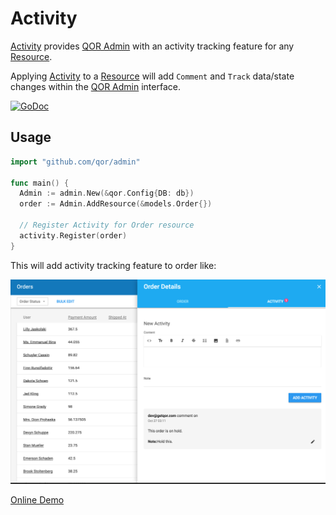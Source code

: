 # Activity

[Activity](https://github.com/qor/activity) provides [QOR Admin](https://github.com/qor/admin) with an activity tracking feature for any [Resource](../chapter2/resource-intro.md).

Applying [Activity](https://github.com/qor/activity) to a [Resource](../chapter2/resource-intro.md) will add `Comment` and `Track` data/state changes within the [QOR Admin](https://github.com/qor/admin) interface.

[![GoDoc](https://godoc.org/github.com/qor/activity?status.svg)](https://godoc.org/github.com/qor/activity)

## Usage

```go
import "github.com/qor/admin"

func main() {
  Admin := admin.New(&qor.Config{DB: db})
  order := Admin.AddResource(&models.Order{})

  // Register Activity for Order resource
  activity.Register(order)
}
```

This will add activity tracking feature to order like:

![activity demo](activity-demo.png)

[Online Demo](http://demo.getqor.com/admin/orders)
